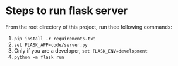 
# Steps to run flask server

From the root directory of this project, run thee following commands:
1. ```pip install -r requirements.txt```
2. ```set FLASK_APP=code/server.py```
3. Only if you are a developer, ```set FLASK_ENV=development```
4. ```python -m flask run```

